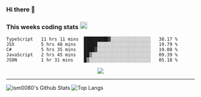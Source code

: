 ### Hi there 👋

<!--START_SECTION:giphy-->
<!--END_SECTION:giphy-->

### This weeks coding stats <img src="https://media1.giphy.com/media/LmNwrBhejkK9EFP504/giphy.gif?cid=ecf05e4723nsktnyyj53u162g7cy5rjqfg6gz06kxdg5y55g&rid=giphy.gif" width="20" height="20" />
<!--START_SECTION:waka-->
```text
TypeScript   11 hrs 11 mins  █████████▓░░░░░░░░░░░░░░░   38.17 % 
JSX          5 hrs 48 mins   █████░░░░░░░░░░░░░░░░░░░░   19.79 % 
C#           5 hrs 35 mins   ████▓░░░░░░░░░░░░░░░░░░░░   19.08 % 
JavaScript   2 hrs 45 mins   ██▒░░░░░░░░░░░░░░░░░░░░░░   09.39 % 
JSON         1 hr 31 mins    █▒░░░░░░░░░░░░░░░░░░░░░░░   05.18 % 
```
<!--END_SECTION:waka-->

<!--START_SECTION:comicstrip-->
<p align="center">
 <a href="https://xkcd.com/">
 <img src="https://imgs.xkcd.com/comics/turing_complete.png" />
</a>
</p>
<!--END_SECTION:comicstrip-->

---

![ism0080's Github Stats](https://github-readme-stats.vercel.app/api?username=ism0080&show_icons=true%hide_border=true&hide=issues)
![Top Langs](https://github-readme-stats.vercel.app/api/top-langs/?username=ism0080&layout=compact)

<!--
**ism0080/ism0080** is a ✨ _special_ ✨ repository because its `README.md` (this file) appears on your GitHub profile.

Here are some ideas to get you started:

- 🔭 I’m currently working on ...
- 🌱 I’m currently learning ...
- 👯 I’m looking to collaborate on ...
- 🤔 I’m looking for help with ...
- 💬 Ask me about ...
- 📫 How to reach me: ...
- 😄 Pronouns: ...
- ⚡ Fun fact: ...
-->
